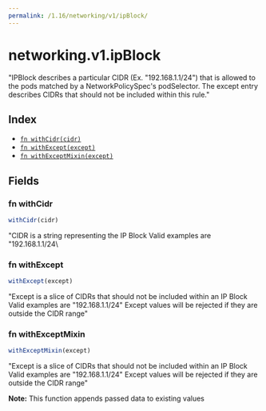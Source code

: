 ```yaml
---
permalink: /1.16/networking/v1/ipBlock/
---
```


# networking.v1.ipBlock

"IPBlock describes a particular CIDR (Ex. \"192.168.1.1/24\") that is allowed to the pods matched by a NetworkPolicySpec's podSelector. The except entry describes CIDRs that should not be included within this rule."

## Index

* [`fn withCidr(cidr)`](#fn-withcidr)
* [`fn withExcept(except)`](#fn-withexcept)
* [`fn withExceptMixin(except)`](#fn-withexceptmixin)

## Fields

### fn withCidr

```ts
withCidr(cidr)
```

"CIDR is a string representing the IP Block Valid examples are \"192.168.1.1/24\

### fn withExcept

```ts
withExcept(except)
```

"Except is a slice of CIDRs that should not be included within an IP Block Valid examples are \"192.168.1.1/24\" Except values will be rejected if they are outside the CIDR range"

### fn withExceptMixin

```ts
withExceptMixin(except)
```

"Except is a slice of CIDRs that should not be included within an IP Block Valid examples are \"192.168.1.1/24\" Except values will be rejected if they are outside the CIDR range"

**Note:** This function appends passed data to existing values